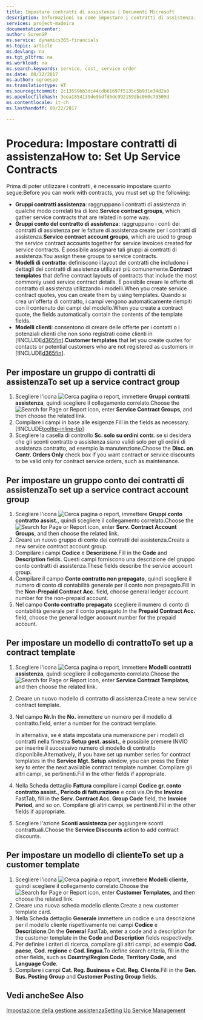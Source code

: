 ```yaml
---
title: Impostare contratti di assistenza | Documenti Microsoft
description: Informazioni su come impostare i contratti di assistenza.
services: project-madeira
documentationcenter: 
author: SorenGP
ms.service: dynamics365-financials
ms.topic: article
ms.devlang: na
ms.tgt_pltfrm: na
ms.workload: na
ms.search.keywords: service, cost, service order
ms.date: 08/22/2017
ms.author: sgroespe
ms.translationtype: HT
ms.sourcegitcommit: 2c13559bb3dc44cdb61697f5135c5b931e34d2a8
ms.openlocfilehash: 3eea1854139de9bdfd5dc992159dbc060c79509d
ms.contentlocale: it-ch
ms.lasthandoff: 09/22/2017

---
```


# <a name="how-to-set-up-service-contracts"></a><span data-ttu-id="10060-103">Procedura: Impostare contratti di assistenza</span><span class="sxs-lookup"><span data-stu-id="10060-103">How to: Set Up Service Contracts</span></span>
<span data-ttu-id="10060-104">Prima di poter utilizzare i contratti, è necessario impostare quanto segue:</span><span class="sxs-lookup"><span data-stu-id="10060-104">Before you can work with contracts, you must set up the following:</span></span> 

* <span data-ttu-id="10060-105">**Gruppi contratti assistenza**: raggruppano i contratti di assistenza in qualche modo correlati tra di loro.</span><span class="sxs-lookup"><span data-stu-id="10060-105">**Service contract groups**, which gather service contracts that are related in some way.</span></span>
* <span data-ttu-id="10060-106">**Gruppi conto del contratto di assistenza**: raggruppano i conti dei contratti di assistenza per le fatture di assistenza create per i contratti di assistenza.</span><span class="sxs-lookup"><span data-stu-id="10060-106">**Service contract account groups**, which are used to group the service contract accounts together for service invoices created for service contracts.</span></span> <span data-ttu-id="10060-107">È possibile assegnare tali gruppi ai contratti di assistenza.</span><span class="sxs-lookup"><span data-stu-id="10060-107">You assign these groups to service contracts.</span></span>  
* <span data-ttu-id="10060-108">**Modelli di contratto**: definiscono i layout dei contratti che includono i dettagli dei contratti di assistenza utilizzati più comunemente.</span><span class="sxs-lookup"><span data-stu-id="10060-108">**Contract templates** that define contract layouts of contracts that include the most commonly used service contract details.</span></span> <span data-ttu-id="10060-109">È possibile creare le offerte di contratto di assistenza utilizzando i modelli.</span><span class="sxs-lookup"><span data-stu-id="10060-109">When you create service contract quotes, you can create them by using templates.</span></span> <span data-ttu-id="10060-110">Quando si crea un'offerta di contratto, i campi vengono automaticamente riempiti con il contenuto dei campi del modello.</span><span class="sxs-lookup"><span data-stu-id="10060-110">When you create a contract quote, the fields automatically contain the contents of the template fields.</span></span>
* <span data-ttu-id="10060-111">**Modelli clienti**: consentono di creare delle offerte per i contatti o i potenziali clienti che non sono registrati come clienti in [!INCLUDE[d365fin](includes/d365fin_md.md)].</span><span class="sxs-lookup"><span data-stu-id="10060-111">**Customer templates** that let you create quotes for contacts or potential customers who are not registered as customers in [!INCLUDE[d365fin](includes/d365fin_md.md)].</span></span>  

## <a name="to-set-up-a-service-contract-group"></a><span data-ttu-id="10060-112">Per impostare un gruppo di contratti di assistenza</span><span class="sxs-lookup"><span data-stu-id="10060-112">To set up a service contract group</span></span>  
1. <span data-ttu-id="10060-113">Scegliere l'icona ![Cerca pagina o report](media/ui-search/search_small.png "icona Cerca pagina o report"), immettere **Gruppi contratti assistenza**, quindi scegliere il collegamento correlato.</span><span class="sxs-lookup"><span data-stu-id="10060-113">Choose the ![Search for Page or Report](media/ui-search/search_small.png "Search for Page or Report icon") icon, enter **Service Contract Groups**, and then choose the related link.</span></span>  
2. <span data-ttu-id="10060-114">Compilare i campi in base alle esigenze.</span><span class="sxs-lookup"><span data-stu-id="10060-114">Fill in the fields as necessary.</span></span> [!INCLUDE[tooltip-inline-tip](includes/tooltip-inline-tip_md.md)]
3. <span data-ttu-id="10060-115">Scegliere la casella di controllo **Sc. solo su ordini contr.** se si desidera che gli sconti contratto o assistenza siano validi solo per gli ordini di assistenza contratto, ad esempio la manutenzione.</span><span class="sxs-lookup"><span data-stu-id="10060-115">Choose the **Disc. on Contr. Orders Only** check box if you want contract or service discounts to be valid only for contract service orders, such as maintenance.</span></span>  

## <a name="to-set-up-a-service-contract-account-group"></a><span data-ttu-id="10060-116">Per impostare un gruppo conto dei contratti di assistenza</span><span class="sxs-lookup"><span data-stu-id="10060-116">To set up a service contract account group</span></span>  
1. <span data-ttu-id="10060-117">Scegliere l'icona ![Cerca pagina o report](media/ui-search/search_small.png "icona Cerca pagina o report"), immettere **Gruppi conto contratto assist.**, quindi scegliere il collegamento correlato.</span><span class="sxs-lookup"><span data-stu-id="10060-117">Choose the ![Search for Page or Report](media/ui-search/search_small.png "Search for Page or Report icon") icon, enter **Serv. Contract Account Groups**, and then choose the related link.</span></span>  
2. <span data-ttu-id="10060-118">Creare un nuovo gruppo di conto dei contratti dei assistenza.</span><span class="sxs-lookup"><span data-stu-id="10060-118">Create a new service contract account group.</span></span>   
3. <span data-ttu-id="10060-119">Compilare i campi **Codice** e **Descrizione**.</span><span class="sxs-lookup"><span data-stu-id="10060-119">Fill in the **Code** and **Description** fields.</span></span> <span data-ttu-id="10060-120">Questi campi forniscono una descrizione del gruppo conto contratti di assistenza.</span><span class="sxs-lookup"><span data-stu-id="10060-120">These fields describe the service account group.</span></span>  
4. <span data-ttu-id="10060-121">Compilare il campo **Conto contratto non prepagato**, quindi scegliere il numero di conto di contabilità generale per il conto non prepagato.</span><span class="sxs-lookup"><span data-stu-id="10060-121">Fill in the **Non-Prepaid Contract Acc.** field, choose general ledger account number for the non-prepaid account.</span></span>  
5. <span data-ttu-id="10060-122">Nel campo **Conto contratto prepagato** scegliere il numero di conto di contabilità generale per il conto prepagato.</span><span class="sxs-lookup"><span data-stu-id="10060-122">In the **Prepaid Contract Acc.** field, choose the general ledger account number for the prepaid account.</span></span>  

## <a name="to-set-up-a-contract-template"></a><span data-ttu-id="10060-123">Per impostare un modello di contratto</span><span class="sxs-lookup"><span data-stu-id="10060-123">To set up a contract template</span></span>  
1. <span data-ttu-id="10060-124">Scegliere l'icona ![Cerca pagina o report](media/ui-search/search_small.png "icona Cerca pagina o report"), immettere **Modelli contratti assistenza**, quindi scegliere il collegamento correlato.</span><span class="sxs-lookup"><span data-stu-id="10060-124">Choose the ![Search for Page or Report](media/ui-search/search_small.png "Search for Page or Report icon") icon, enter **Service Contract Templates**, and then choose the related link.</span></span>  
2. <span data-ttu-id="10060-125">Creare un nuovo modello di contratto di assistenza.</span><span class="sxs-lookup"><span data-stu-id="10060-125">Create a new service contract template.</span></span>  
3. <span data-ttu-id="10060-126">Nel campo **Nr.**</span><span class="sxs-lookup"><span data-stu-id="10060-126">In the **No.**</span></span> <span data-ttu-id="10060-127">immettere un numero per il modello di contratto.</span><span class="sxs-lookup"><span data-stu-id="10060-127">field, enter a number for the contract template.</span></span>  
  
     <span data-ttu-id="10060-128">In alternativa, se è stata impostata una numerazione per i modelli di contratti nella finestra **Setup gest. assist.**, è possibile premere INVIO per inserire il successivo numero di modello di contratto disponibile.</span><span class="sxs-lookup"><span data-stu-id="10060-128">Alternatively, if you have set up number series for contract templates in the **Service Mgt. Setup** window, you can press the Enter key to enter the next available contract template number.</span></span> <span data-ttu-id="10060-129">Compilare gli altri campi, se pertinenti.</span><span class="sxs-lookup"><span data-stu-id="10060-129">Fill in the other fields if appropriate.</span></span>  
  
4. <span data-ttu-id="10060-130">Nella Scheda dettaglio **Fattura** compilare i campi **Codice gr. conto contratto assist.**, **Periodo di fatturazione** e così via.</span><span class="sxs-lookup"><span data-stu-id="10060-130">On the **Invoice** FastTab, fill in the **Serv. Contract Acc. Group Code** field, the **Invoice Period**, and so on.</span></span> <span data-ttu-id="10060-131">Compilare gli altri campi, se pertinenti.</span><span class="sxs-lookup"><span data-stu-id="10060-131">Fill in the other fields if appropriate.</span></span>  
5. <span data-ttu-id="10060-132">Scegliere l'azione **Sconti assistenza** per aggiungere sconti contrattuali.</span><span class="sxs-lookup"><span data-stu-id="10060-132">Choose the **Service Discounts** action to add contract discounts.</span></span>  

## <a name="to-set-up-a-customer-template"></a><span data-ttu-id="10060-133">Per impostare un modello di cliente</span><span class="sxs-lookup"><span data-stu-id="10060-133">To set up a customer template</span></span>  
1. <span data-ttu-id="10060-134">Scegliere l'icona ![Cerca pagina o report](media/ui-search/search_small.png "icona Cerca pagina o report"), immettere **Modelli cliente**, quindi scegliere il collegamento correlato.</span><span class="sxs-lookup"><span data-stu-id="10060-134">Choose the ![Search for Page or Report](media/ui-search/search_small.png "Search for Page or Report icon") icon, enter **Customer Templates**, and then choose the related link.</span></span>  
2. <span data-ttu-id="10060-135">Creare una nuova scheda modello cliente.</span><span class="sxs-lookup"><span data-stu-id="10060-135">Create a new customer template card.</span></span>  
3. <span data-ttu-id="10060-136">Nella Scheda dettaglio **Generale** immettere un codice e una descrizione per il modello cliente rispettivamente nei campi **Codice** e **Descrizione**.</span><span class="sxs-lookup"><span data-stu-id="10060-136">On the **General** FastTab, enter a code and a description for the customer template in the **Code** and **Description** fields respectively.</span></span> 
4. <span data-ttu-id="10060-137">Per definire i criteri di ricerca, compilare gli altri campi, ad esempio **Cod. paese**, **Cod. regione** e **Cod. lingua**.</span><span class="sxs-lookup"><span data-stu-id="10060-137">To define search criteria, fill in the other fields, such as **Country/Region Code**, **Territory Code**, and **Language Code**.</span></span>  
5. <span data-ttu-id="10060-138">Compilare i campi **Cat. Reg. Business** e **Cat. Reg. Cliente**.</span><span class="sxs-lookup"><span data-stu-id="10060-138">Fill in the **Gen. Bus. Posting Group** and **Customer Posting Group** fields.</span></span>  

## <a name="see-also"></a><span data-ttu-id="10060-139">Vedi anche</span><span class="sxs-lookup"><span data-stu-id="10060-139">See Also</span></span>
[<span data-ttu-id="10060-140">Impostazione della gestione assistenza</span><span class="sxs-lookup"><span data-stu-id="10060-140">Setting Up Service Management</span></span>](service-setup-service.md)
